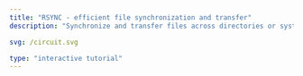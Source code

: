 ```yaml
---
title: "RSYNC - efficient file synchronization and transfer"
description: "Synchronize and transfer files across directories or systems, efficiently copying only the changed data to reduce transfer time."

svg: /circuit.svg

type: "interactive tutorial"
---
```

